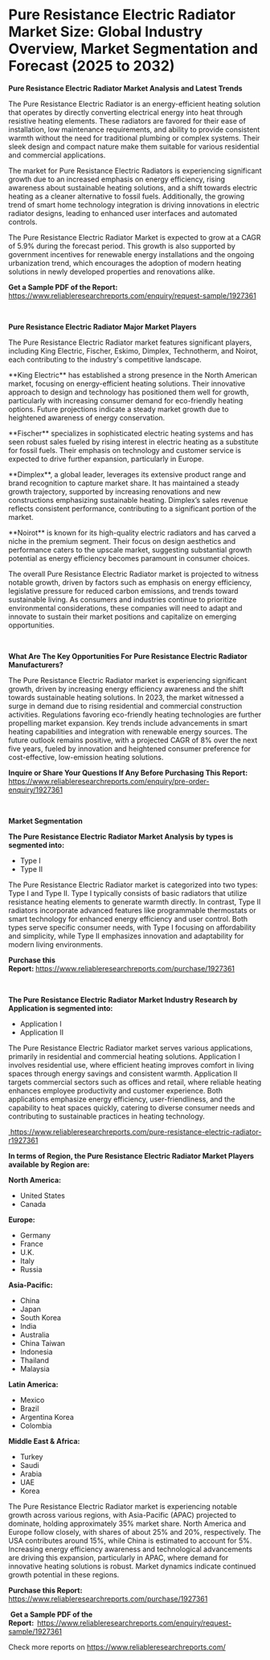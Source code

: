 <p><h1>Pure Resistance Electric Radiator Market Size: Global Industry Overview, Market Segmentation and Forecast (2025 to 2032)</h1></p><p><strong>Pure Resistance Electric Radiator Market Analysis and Latest Trends</strong></p>
<p><p>The Pure Resistance Electric Radiator is an energy-efficient heating solution that operates by directly converting electrical energy into heat through resistive heating elements. These radiators are favored for their ease of installation, low maintenance requirements, and ability to provide consistent warmth without the need for traditional plumbing or complex systems. Their sleek design and compact nature make them suitable for various residential and commercial applications.</p><p>The market for Pure Resistance Electric Radiators is experiencing significant growth due to an increased emphasis on energy efficiency, rising awareness about sustainable heating solutions, and a shift towards electric heating as a cleaner alternative to fossil fuels. Additionally, the growing trend of smart home technology integration is driving innovations in electric radiator designs, leading to enhanced user interfaces and automated controls.</p><p>The Pure Resistance Electric Radiator Market is expected to grow at a CAGR of 5.9% during the forecast period. This growth is also supported by government incentives for renewable energy installations and the ongoing urbanization trend, which encourages the adoption of modern heating solutions in newly developed properties and renovations alike.</p></p>
<p><strong>Get a Sample PDF of the Report:&nbsp;</strong> <a href="https://www.reliableresearchreports.com/enquiry/request-sample/1927361?utm_campaign=2251&utm_medium=2&utm_source=Github&utm_content=ia&utm_term=28032025&utm_id=pure-resistance-electric-radiator">https://www.reliableresearchreports.com/enquiry/request-sample/1927361</a></p>
<p>&nbsp;</p>
<p><strong>Pure Resistance Electric Radiator Major Market Players</strong></p>
<p><p>The Pure Resistance Electric Radiator market features significant players, including King Electric, Fischer, Eskimo, Dimplex, Technotherm, and Noirot, each contributing to the industry's competitive landscape.</p><p>**King Electric** has established a strong presence in the North American market, focusing on energy-efficient heating solutions. Their innovative approach to design and technology has positioned them well for growth, particularly with increasing consumer demand for eco-friendly heating options. Future projections indicate a steady market growth due to heightened awareness of energy conservation.</p><p>**Fischer** specializes in sophisticated electric heating systems and has seen robust sales fueled by rising interest in electric heating as a substitute for fossil fuels. Their emphasis on technology and customer service is expected to drive further expansion, particularly in Europe.</p><p>**Dimplex**, a global leader, leverages its extensive product range and brand recognition to capture market share. It has maintained a steady growth trajectory, supported by increasing renovations and new constructions emphasizing sustainable heating. Dimplex’s sales revenue reflects consistent performance, contributing to a significant portion of the market.</p><p>**Noirot** is known for its high-quality electric radiators and has carved a niche in the premium segment. Their focus on design aesthetics and performance caters to the upscale market, suggesting substantial growth potential as energy efficiency becomes paramount in consumer choices.</p><p>The overall Pure Resistance Electric Radiator market is projected to witness notable growth, driven by factors such as emphasis on energy efficiency, legislative pressure for reduced carbon emissions, and trends toward sustainable living. As consumers and industries continue to prioritize environmental considerations, these companies will need to adapt and innovate to sustain their market positions and capitalize on emerging opportunities.</p></p>
<p>&nbsp;</p>
<p><strong>What Are The Key Opportunities For Pure Resistance Electric Radiator Manufacturers?</strong></p>
<p><p>The Pure Resistance Electric Radiator market is experiencing significant growth, driven by increasing energy efficiency awareness and the shift towards sustainable heating solutions. In 2023, the market witnessed a surge in demand due to rising residential and commercial construction activities. Regulations favoring eco-friendly heating technologies are further propelling market expansion. Key trends include advancements in smart heating capabilities and integration with renewable energy sources. The future outlook remains positive, with a projected CAGR of 8% over the next five years, fueled by innovation and heightened consumer preference for cost-effective, low-emission heating solutions.</p></p>
<p><strong>Inquire or Share Your Questions If Any Before Purchasing This Report:</strong> <a href="https://www.reliableresearchreports.com/enquiry/pre-order-enquiry/1927361?utm_campaign=2251&utm_medium=2&utm_source=Github&utm_content=ia&utm_term=28032025&utm_id=pure-resistance-electric-radiator">https://www.reliableresearchreports.com/enquiry/pre-order-enquiry/1927361</a></p>
<p>&nbsp;</p>
<p><strong>Market Segmentation</strong></p>
<p><strong>The Pure Resistance Electric Radiator Market Analysis by types is segmented into:</strong></p>
<p><ul><li>Type I</li><li>Type II</li></ul></p>
<p><p>The Pure Resistance Electric Radiator market is categorized into two types: Type I and Type II. Type I typically consists of basic radiators that utilize resistance heating elements to generate warmth directly. In contrast, Type II radiators incorporate advanced features like programmable thermostats or smart technology for enhanced energy efficiency and user control. Both types serve specific consumer needs, with Type I focusing on affordability and simplicity, while Type II emphasizes innovation and adaptability for modern living environments.</p></p>
<p><strong>Purchase this Report:&nbsp;</strong><a href="https://www.reliableresearchreports.com/purchase/1927361?utm_campaign=2251&utm_medium=2&utm_source=Github&utm_content=ia&utm_term=28032025&utm_id=pure-resistance-electric-radiator">https://www.reliableresearchreports.com/purchase/1927361</a></p>
<p>&nbsp;</p>
<p><strong>The Pure Resistance Electric Radiator Market Industry Research by Application is segmented into:</strong></p>
<p><ul><li>Application I</li><li>Application II</li></ul></p>
<p><p>The Pure Resistance Electric Radiator market serves various applications, primarily in residential and commercial heating solutions. Application I involves residential use, where efficient heating improves comfort in living spaces through energy savings and consistent warmth. Application II targets commercial sectors such as offices and retail, where reliable heating enhances employee productivity and customer experience. Both applications emphasize energy efficiency, user-friendliness, and the capability to heat spaces quickly, catering to diverse consumer needs and contributing to sustainable practices in heating technology.</p></p>
<p><a href="https://www.reliableresearchreports.com/pure-resistance-electric-radiator-r1927361?utm_campaign=2251&utm_medium=2&utm_source=Github&utm_content=ia&utm_term=28032025&utm_id=pure-resistance-electric-radiator">&nbsp;https://www.reliableresearchreports.com/pure-resistance-electric-radiator-r1927361</a></p>
<p><strong>In terms of Region, the Pure Resistance Electric Radiator Market Players available by Region are:</strong></p>
<p>
    <p> <strong> North America: </strong>
        <ul>
            <li>United States</li>
            <li>Canada</li>
        </ul>
        </p> 
    <p> <strong> Europe: </strong>
        <ul>
            <li>Germany</li>
            <li>France</li>
            <li>U.K.</li>
            <li>Italy</li>
            <li>Russia</li>
        </ul>
        </p> 
    <p> <strong> Asia-Pacific: </strong>
        <ul>
            <li>China</li>
            <li>Japan</li>
            <li>South Korea</li>
            <li>India</li>
            <li>Australia</li>
            <li>China Taiwan</li>
            <li>Indonesia</li>
            <li>Thailand</li>
            <li>Malaysia</li>
        </ul>
        </p> 
    <p> <strong> Latin America: </strong>
        <ul>
            <li>Mexico</li>
            <li>Brazil</li>
            <li>Argentina Korea</li>
            <li>Colombia</li>
        </ul>
        </p> 
    <p> <strong> Middle East & Africa: </strong>
        <ul>
            <li>Turkey</li>
            <li>Saudi</li>
            <li>Arabia</li>
            <li>UAE</li>
            <li>Korea</li>
        </ul>
    </p>
    </p>
<p><p>The Pure Resistance Electric Radiator market is experiencing notable growth across various regions, with Asia-Pacific (APAC) projected to dominate, holding approximately 35% market share. North America and Europe follow closely, with shares of about 25% and 20%, respectively. The USA contributes around 15%, while China is estimated to account for 5%. Increasing energy efficiency awareness and technological advancements are driving this expansion, particularly in APAC, where demand for innovative heating solutions is robust. Market dynamics indicate continued growth potential in these regions.</p></p>
<p><strong>Purchase this Report: </strong><a href="https://www.reliableresearchreports.com/purchase/1927361?utm_campaign=2251&utm_medium=2&utm_source=Github&utm_content=ia&utm_term=28032025&utm_id=pure-resistance-electric-radiator">https://www.reliableresearchreports.com/purchase/1927361</a></p>
<p>&nbsp;<strong>Get a Sample PDF of the Report:&nbsp;&nbsp;</strong><a href="https://www.reliableresearchreports.com/enquiry/request-sample/1927361?utm_campaign=2251&utm_medium=2&utm_source=Github&utm_content=ia&utm_term=28032025&utm_id=pure-resistance-electric-radiator">https://www.reliableresearchreports.com/enquiry/request-sample/1927361</a></p>
<p><strong></strong></p>
<p>Check more reports on <a href="https://www.reliableresearchreports.com/?utm_campaign=2251&utm_medium=2&utm_source=Github&utm_content=ia&utm_term=28032025&utm_id=pure-resistance-electric-radiator">https://www.reliableresearchreports.com/</a></p>